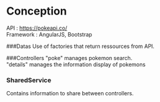# Conception

API : https://pokeapi.co/<br>
Framework : AngularJS, Bootstrap

###Datas
 Use of factories that return ressources from API.

###Controllers
 "poke" manages pokemon search. <br>
 "details" manages the information display of pokemons
 
### SharedService
Contains information to share between controllers.
